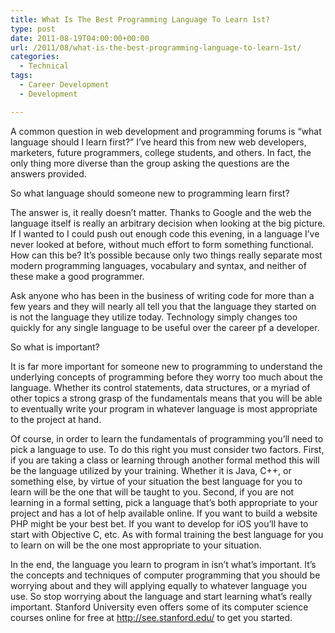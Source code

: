```yaml
---
title: What Is The Best Programming Language To Learn 1st?
type: post
date: 2011-08-19T04:00:00+00:00
url: /2011/08/what-is-the-best-programming-language-to-learn-1st/
categories:
  - Technical
tags:
  - Career Development
  - Development

---
```

A common question in web development and programming forums is “what language should I learn first?” I’ve heard this from new web developers, marketers, future programmers, college students, and others. In fact, the only thing more diverse than the group asking the questions are the answers provided.

So what language should someone new to programming learn first?

The answer is, it really doesn’t matter. Thanks to Google and the web the language itself is really an arbitrary decision when looking at the big picture. If I wanted to I could push out enough code this evening, in a language I’ve never looked at before, without much effort to form something functional. How can this be? It’s possible because only two things really separate most modern programming languages, vocabulary and syntax, and neither of these make a good programmer.

Ask anyone who has been in the business of writing code for more than a few years and they will nearly all tell you that the language they started on is not the language they utilize today. Technology simply changes too quickly for any single language to be useful over the career pf a developer.

So what is important?

It is far more important for someone new to programming to understand the underlying concepts of programming before they worry too much about the language. Whether its control statements, data structures, or a myriad of other topics a strong grasp of the fundamentals means that you will be able to eventually write your program in whatever language is most appropriate to the project at hand.

Of course, in order to learn the fundamentals of programming you’ll need to pick a language to use. To do this right you must consider two factors. First, if you are taking a class or learning through another formal method this will be the language utilized by your training. Whether it is Java, C++, or something else, by virtue of your situation the best language for you to learn will be the one that will be taught to you. Second, if you are not learning in a formal setting, pick a language that’s both appropriate to your project and has a lot of help available online. If you want to build a website PHP might be your best bet. If you want to develop for iOS you’ll have to start with Objective C, etc. As with formal training the best language for you to learn on will be the one most appropriate to your situation.

In the end, the language you learn to program in isn’t what’s important. It’s the concepts and techniques of computer programming that you should be worrying about and they will applying equally to whatever language you use. So stop worrying about the language and start learning what’s really important. Stanford University even offers some of its computer science courses online for free at&nbsp;<a title="Stanford Engineering Everywhere" href="http://see.stanford.edu/" target="_blank" rel="noopener noreferrer">http://see.stanford.edu/</a> to get you started.